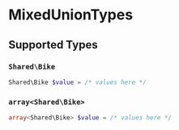# MixedUnionTypes


## Supported Types

### `Shared\Bike`

```php
Shared\Bike $value = /* values here */
```

### `array<Shared\Bike>`

```php
array<Shared\Bike> $value = /* values here */
```

